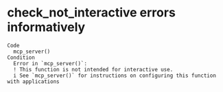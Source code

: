 # check_not_interactive errors informatively

    Code
      mcp_server()
    Condition
      Error in `mcp_server()`:
      ! This function is not intended for interactive use.
      i See `mcp_server()` for instructions on configuring this function with applications

